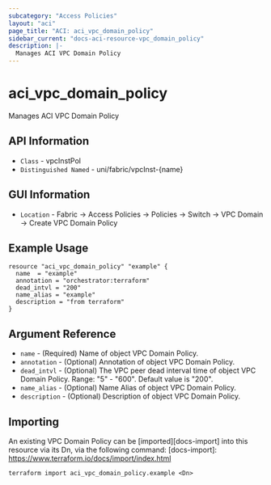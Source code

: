```yaml
---
subcategory: "Access Policies"
layout: "aci"
page_title: "ACI: aci_vpc_domain_policy"
sidebar_current: "docs-aci-resource-vpc_domain_policy"
description: |-
  Manages ACI VPC Domain Policy
---
```


# aci_vpc_domain_policy #
Manages ACI VPC Domain Policy

## API Information ##
* `Class` - vpcInstPol
* `Distinguished Named` - uni/fabric/vpcInst-{name}

## GUI Information ##
* `Location` - Fabric -> Access Policies -> Policies -> Switch -> VPC Domain -> Create VPC Domain Policy


## Example Usage ##

```hcl
resource "aci_vpc_domain_policy" "example" {
  name  = "example"
  annotation = "orchestrator:terraform"
  dead_intvl = "200"
  name_alias = "example"
  description = "from terraform"
}
```

## Argument Reference ##
* `name` - (Required) Name of object VPC Domain Policy.
* `annotation` - (Optional) Annotation of object VPC Domain Policy.
* `dead_intvl` - (Optional) The VPC peer dead interval time of object VPC Domain Policy. Range: "5" - "600". Default value is "200".
* `name_alias` - (Optional) Name Alias of object VPC Domain Policy.
* `description` - (Optional) Description of object VPC Domain Policy.



## Importing ##
An existing VPC Domain Policy can be [imported][docs-import] into this resource via its Dn, via the following command:
[docs-import]: https://www.terraform.io/docs/import/index.html


```
terraform import aci_vpc_domain_policy.example <Dn>
```